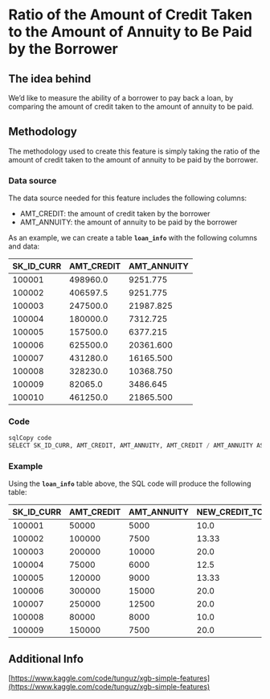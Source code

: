 # Ratio of the Amount of Credit Taken to the Amount of Annuity to Be Paid by the Borrower

## **The idea behind**

We’d like to measure the ability of a borrower to pay back a loan, by comparing the amount of credit taken to the amount of annuity to be paid.

## **Methodology**

The methodology used to create this feature is simply taking the ratio of the amount of credit taken to the amount of annuity to be paid by the borrower.

### **Data source**

The data source needed for this feature includes the following columns:

- AMT_CREDIT: the amount of credit taken by the borrower
- AMT_ANNUITY: the amount of annuity to be paid by the borrower

As an example, we can create a table **`loan_info`** with the following columns and data:

| SK_ID_CURR | AMT_CREDIT | AMT_ANNUITY |
| --- | --- | --- |
| 100001 | 498960.0 | 9251.775 |
| 100002 | 406597.5 | 9251.775 |
| 100003 | 247500.0 | 21987.825 |
| 100004 | 180000.0 | 7312.725 |
| 100005 | 157500.0 | 6377.215 |
| 100006 | 625500.0 | 20361.600 |
| 100007 | 431280.0 | 16165.500 |
| 100008 | 328230.0 | 10368.750 |
| 100009 | 82065.0 | 3486.645 |
| 100010 | 461250.0 | 21865.500 |

### **Code**

```sql
sqlCopy code
SELECT SK_ID_CURR, AMT_CREDIT, AMT_ANNUITY, AMT_CREDIT / AMT_ANNUITY ASNEW_CREDIT_TO_ANNUITY_RATIO FROM loan_info;

```

### **Example**

Using the **`loan_info`** table above, the SQL code will produce the following table:

| SK_ID_CURR | AMT_CREDIT | AMT_ANNUITY | NEW_CREDIT_TO_ANNUITY_RATIO |
| --- | --- | --- | --- |
| 100001 | 50000 | 5000 | 10.0 |
| 100002 | 100000 | 7500 | 13.33 |
| 100003 | 200000 | 10000 | 20.0 |
| 100004 | 75000 | 6000 | 12.5 |
| 100005 | 120000 | 9000 | 13.33 |
| 100006 | 300000 | 15000 | 20.0 |
| 100007 | 250000 | 12500 | 20.0 |
| 100008 | 80000 | 8000 | 10.0 |
| 100009 | 150000 | 7500 | 20.0 |

## Additional Info

[https://www.kaggle.com/code/tunguz/xgb-simple-features](https://www.kaggle.com/code/tunguz/xgb-simple-features)
